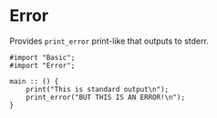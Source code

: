 # Error

Provides `print_error` print-like that outputs to stderr.

```jai
#import "Basic";
#import "Error";

main :: () {
    print("This is standard output\n");
    print_error("BUT THIS IS AN ERROR!\n");
}
```
